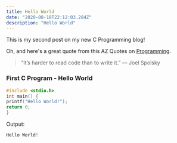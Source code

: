 ```yaml
---
title: Hello World
date: "2020-08-18T22:12:03.284Z"
description: "Hello World"
---
```


This is my second post on my new C Programming blog!

Oh, and here's a great quote from this AZ Quotes on
[Programming](https://www.azquotes.com/quote/803730).

> “It’s harder to read code than to write it.” — Joel Spolsky

### First C Program - Hello World

```c
#include <stdio.h>
int main() {
printf("Hello World!");
return 0;
}
```

Output:

```c
Hello World!
```
